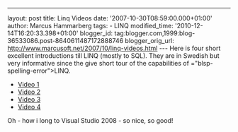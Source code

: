 ---
layout: post
title: Linq Videos date: '2007-10-30T08:59:00.000+01:00'
author: Marcus Hammarberg
tags: - LINQ
modified_time: '2010-12-14T16:20:33.398+01:00'
blogger_id: tag:blogger.com,1999:blog-36533086.post-8640611487172888746
blogger_orig_url: http://www.marcusoft.net/2007/10/linq-videos.html ---
Here is four short excellent introductions till <span
id="SPELLING_ERROR_0" class="blsp-spelling-error">LINQ</span> (mostly to
<span id="SPELLING_ERROR_1" class="blsp-spelling-error">SQL</span>).
They are in Swedish but very informative since the give short tour of
the capabilities of <span>="blsp-spelling-error">LINQ</span>.

-   [Video
    1](http://blogs.msdn.com/johanl/archive/2007/10/29/linq-video-1-av-3.aspx)
-   [Video
    2](http://blogs.msdn.com/johanl/archive/2007/10/29/linq-to-sql-video-2-av-3.aspx)
-   [Video
    3](http://blogs.msdn.com/johanl/archive/2007/10/29/linq-to-sql-video-3-av-3.aspx)
-   [Video
    4](http://blogs.msdn.com/johanl/archive/2007/10/29/linq-to-sql-video-4-av-3.aspx)

Oh - how i long to Visual Studio 2008 - so nice, so good!

